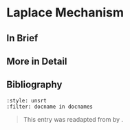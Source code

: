 # Laplace Mechanism

## In Brief

## More in Detail


## Bibliography
```{bibliography}
:style: unsrt
:filter: docname in docnames
```

> This entry was readapted from *<reference>* by <authors>.

